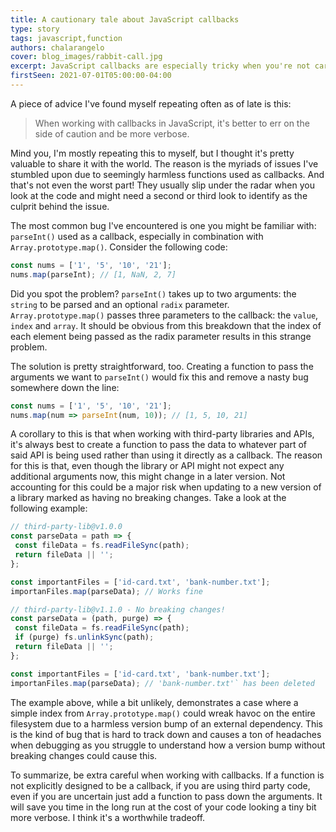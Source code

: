 ```yaml
---
title: A cautionary tale about JavaScript callbacks
type: story
tags: javascript,function
authors: chalarangelo
cover: blog_images/rabbit-call.jpg
excerpt: JavaScript callbacks are especially tricky when you're not careful. Take a deeper dive into potential issues and how to avoid them.
firstSeen: 2021-07-01T05:00:00-04:00
---
```


A piece of advice I've found myself repeating often as of late is this:

> When working with callbacks in JavaScript, it's better to err on the side of caution and be more verbose.

Mind you, I'm mostly repeating this to myself, but I thought it's pretty valuable to share it with the world. The reason is the myriads of issues I've stumbled upon due to seemingly harmless functions used as callbacks. And that's not even the worst part! They usually slip under the radar when you look at the code and might need a second or third look to identify as the culprit behind the issue.

The most common bug I've encountered is one you might be familiar with: `parseInt()` used as a callback, especially in combination with `Array.prototype.map()`. Consider the following code:

```js
const nums = ['1', '5', '10', '21'];
nums.map(parseInt); // [1, NaN, 2, 7]
```

Did you spot the problem? `parseInt()` takes up to two arguments: the `string` to be parsed and an optional `radix` parameter. `Array.prototype.map()` passes three parameters to the callback: the `value`, `index` and `array`. It should be obvious from this breakdown that the index of each element being passed as the radix parameter results in this strange problem.

The solution is pretty straightforward, too. Creating a function to pass the arguments we want to `parseInt()` would fix this and remove a nasty bug somewhere down the line:

```js
const nums = ['1', '5', '10', '21'];
nums.map(num => parseInt(num, 10)); // [1, 5, 10, 21]
```

A corollary to this is that when working with third-party libraries and APIs, it's always best to create a function to pass the data to whatever part of said API is being used rather than using it directly as a callback. The reason for this is that, even though the library or API might not expect any additional arguments now, this might change in a later version. Not accounting for this could be a major risk when updating to a new version of a library marked as having no breaking changes. Take a look at the following example:

```js
// third-party-lib@v1.0.0
const parseData = path => {
 const fileData = fs.readFileSync(path);
 return fileData || '';
};

const importantFiles = ['id-card.txt', 'bank-number.txt'];
importanFiles.map(parseData); // Works fine

// third-party-lib@v1.1.0 - No breaking changes!
const parseData = (path, purge) => {
 const fileData = fs.readFileSync(path);
 if (purge) fs.unlinkSync(path);
 return fileData || '';
};

const importantFiles = ['id-card.txt', 'bank-number.txt'];
importanFiles.map(parseData); // 'bank-number.txt'` has been deleted
```

The example above, while a bit unlikely, demonstrates a case where a simple index from `Array.prototype.map()` could wreak havoc on the entire filesystem due to a harmless version bump of an external dependency. This is the kind of bug that is hard to track down and causes a ton of headaches when debugging as you struggle to understand how a version bump without breaking changes could cause this.

To summarize, be extra careful when working with callbacks. If a function is not explicitly designed to be a callback, if you are using third party code, even if you are uncertain just add a function to pass down the arguments. It will save you time in the long run at the cost of your code looking a tiny bit more verbose. I think it's a worthwhile tradeoff.
